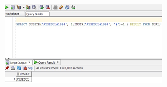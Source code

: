![alt text](https://raw.githubusercontent.com/overdoseflow/i2iSystems-plsql-substr-instr/master/3.jpg)
